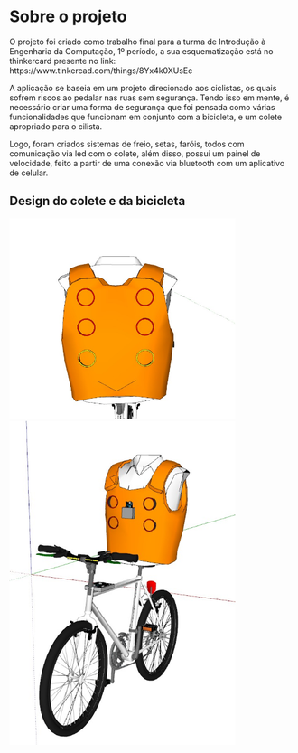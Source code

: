 # Sobre o projeto

<p>O projeto foi criado como trabalho final para a turma de Introdução à Engenharia da Computação, 1º período, a sua esquematização está no thinkercard presente no link:  https://www.tinkercad.com/things/8Yx4k0XUsEc<p>

<p>A aplicação se baseia em um projeto direcionado aos ciclistas, os quais sofrem riscos ao pedalar nas ruas sem segurança. Tendo isso em mente, é necessário criar uma forma de segurança que foi pensada como várias funcionalidades que funcionam em conjunto com a bicicleta, e um colete apropriado para o cilista.<p> 
<p>Logo, foram criados sistemas de freio, setas, faróis, todos com comunicação via led com o colete, além disso, possui um painel de velocidade, feito a partir de uma conexão via bluetooth com um aplicativo de celular.<p>

## Design do colete e da bicicleta
<dev align ="center">
<img src = "https://github.com/TheeViolinist/MotoBike/blob/master/src/assets/to_readme/colete.jpeg"width = "400px"/>
</div>

<dev align ="center">
<img src = "https://github.com/TheeViolinist/MotoBike/blob/master/src/assets/to_readme/bicicleta.jpeg"width = "400px"/>
</div>

